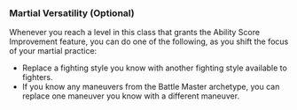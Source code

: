 ### Martial Versatility (Optional)
Whenever you reach a level in this class that grants the Ability Score Improvement feature, you can do one of the following, as you shift the focus of your martial practice:
- Replace a fighting style you know with another fighting style available to fighters.
- If you know any maneuvers from the Battle Master archetype, you can replace one maneuver you know with a different maneuver.